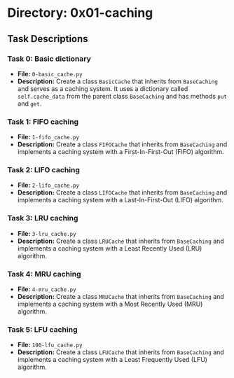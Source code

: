 # Directory: 0x01-caching

## Task Descriptions

### Task 0: Basic dictionary
- **File:** `0-basic_cache.py`
- **Description:** Create a class `BasicCache` that inherits from `BaseCaching` and serves as a caching system. It uses a dictionary called `self.cache_data` from the parent class `BaseCaching` and has methods `put` and `get`.

### Task 1: FIFO caching
- **File:** `1-fifo_cache.py`
- **Description:** Create a class `FIFOCache` that inherits from `BaseCaching` and implements a caching system with a First-In-First-Out (FIFO) algorithm.

### Task 2: LIFO caching
- **File:** `2-lifo_cache.py`
- **Description:** Create a class `LIFOCache` that inherits from `BaseCaching` and implements a caching system with a Last-In-First-Out (LIFO) algorithm.

### Task 3: LRU caching
- **File:** `3-lru_cache.py`
- **Description:** Create a class `LRUCache` that inherits from `BaseCaching` and implements a caching system with a Least Recently Used (LRU) algorithm.

### Task 4: MRU caching
- **File:** `4-mru_cache.py`
- **Description:** Create a class `MRUCache` that inherits from `BaseCaching` and implements a caching system with a Most Recently Used (MRU) algorithm.

### Task 5: LFU caching
- **File:** `100-lfu_cache.py`
- **Description:** Create a class `LFUCache` that inherits from `BaseCaching` and implements a caching system with a Least Frequently Used (LFU) algorithm.
